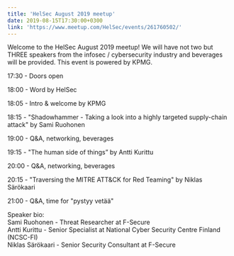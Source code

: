 ```yaml
---
title: 'HelSec August 2019 meetup'
date: 2019-08-15T17:30:00+0300
link: 'https://www.meetup.com/HelSec/events/261760502/'
---
```


Welcome to the HelSec August 2019 meetup! We will have not two but THREE speakers from the infosec / cybersecurity industry and beverages will be provided. This event is powered by KPMG.

 17:30 - Doors open

 18:00 - Word by HelSec

 18:05 - Intro & welcome by KPMG

 18:15 - "Shadowhammer - Taking a look into a highly targeted supply-chain attack" by Sami Ruohonen

 19:00 - Q&A, networking, beverages

 19:15 - "The human side of things” by Antti Kurittu

 20:00 - Q&A, networking, beverages

 20:15 - "Traversing the MITRE ATT&CK for Red Teaming" by Niklas Särökaari

 21:00 - Q&A, time for "pystyy vetää"

 Speaker bio:  
Sami Ruohonen - Threat Researcher at F-Secure  
Antti Kurittu - Senior Specialist at National Cyber Security Centre Finland (NCSC-FI)  
Niklas Särökaari - Senior Security Consultant at F-Secure

 